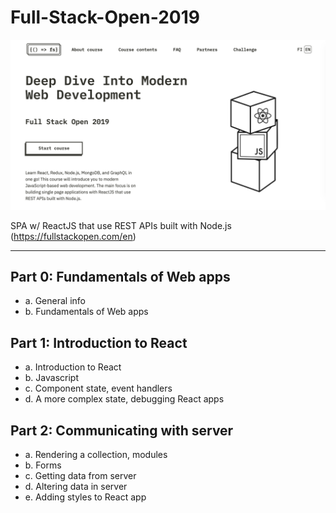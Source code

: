 # Full-Stack-Open-2019

![thumbnail](README.assets/thumbnail.png)

SPA w/ ReactJS that use REST APIs built with Node.js (https://fullstackopen.com/en)

---

## Part 0: Fundamentals of Web apps
- a. General info
- b. Fundamentals of Web apps

## Part 1: Introduction to React
- a. Introduction to React
- b. Javascript
- c. Component state, event handlers
- d. A more complex state, debugging React apps

## Part 2: Communicating with server
- a. Rendering a collection, modules
- b. Forms
- c. Getting data from server
- d. Altering data in server
- e. Adding styles to React app

